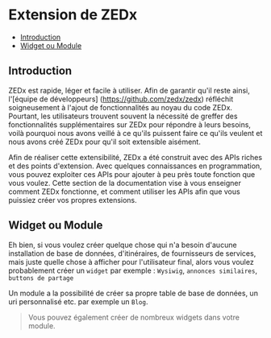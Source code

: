 # Extension de ZEDx

- [Introduction](#introduction)
- [Widget ou Module](#widget-vs-module)

<a name="introduction"></a>
## Introduction

ZEDx est rapide, léger et facile à utiliser. Afin de garantir qu'il reste ainsi, l'[équipe de développeurs] (https://github.com/zedx/zedx) réfléchit soigneusement à l'ajout de fonctionnalités au noyau du code ZEDx. Pourtant, les utilisateurs trouvent souvent la nécessité de greffer des fonctionnalités supplémentaires sur ZEDx pour répondre à leurs besoins, voilà pourquoi nous avons veillé à ce qu'ils puissent faire ce qu'ils veulent et nous avons créé ZEDx pour qu'il soit extensible aisément.

Afin de réaliser cette extensibilité, ZEDx a été construit avec des APIs riches et des points d'extension. Avec quelques connaissances en programmation, vous pouvez exploiter ces APIs pour ajouter à peu près toute fonction que vous voulez. Cette section de la documentation vise à vous enseigner comment ZEDx fonctionne, et comment utiliser les APIs afin que vous puissiez créer vos propres extensions.

<a name="widget-vs-module"></a>
## Widget ou Module

Eh bien, si vous voulez créer quelque chose qui n'a besoin d'aucune installation de base de données, d'itinéraires, de fournisseurs de services, mais juste quelle chose à afficher pour l'utilisateur final, alors vous voulez probablement créer un `widget` par exemple : `Wysiwig`, `annonces similaires`, `buttons de partage`

Un module a la possibilité de créer sa propre table de base de données, un uri personnalisé etc. par exemple un `Blog`.

> Vous pouvez également créer de nombreux widgets dans votre module.
